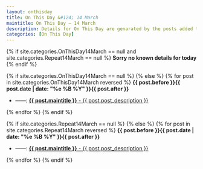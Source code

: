 ```yaml
---
layout: onthisday
title: On This Day &#124; 14 March
maintitle: On This Day — 14 March
description: Details for On This Day are genarated by the posts added to the website so the content is subject to changes/updates over time.
categories: [On This Day]
---
```


{% if site.categories.OnThisDay14March == null and site.categories.Repeat14March == null %}
<strong>Sorry no known details for today</strong>
{% endif %}

{% if site.categories.OnThisDay14March == null %}
{% else %}
{% for post in site.categories.OnThisDay14March reversed %}
<strong>{{ post.before }}{{ post.date | date: "%e %B %Y" }}{{ post.after }}</strong>
<ul>
<li> ——: <a class="{{ post.class }}" href="{{ post.url }}"><strong>{{ post.maintitle }}</strong> - {{ post.post_description }}</a></li>
</ul>
{% endfor %}
{% endif %}

{% if site.categories.Repeat14March == null %}
{% else %}
{% for post in site.categories.Repeat14March reversed %}
<strong>{{ post.before }}{{ post.date | date: "%e %B %Y" }}{{ post.after }}</strong>
<ul>
<li> ——: <a class="{{ post.class }}" href="{{ post.url }}"><strong>{{ post.maintitle }}</strong> - {{ post.post_description }}</a></li>
</ul>
{% endfor %}
{% endif %}

